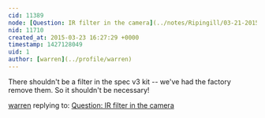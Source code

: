 ```yaml
---
cid: 11389
node: [Question: IR filter in the camera](../notes/Ripingill/03-21-2015/question-ir-filter-in-the-camera)
nid: 11710
created_at: 2015-03-23 16:27:29 +0000
timestamp: 1427128049
uid: 1
author: [warren](../profile/warren)
---
```


There shouldn't be a filter in the spec v3 kit -- we've had the factory remove them. So it shouldn't be necessary!

[warren](../profile/warren) replying to: [Question: IR filter in the camera](../notes/Ripingill/03-21-2015/question-ir-filter-in-the-camera)

